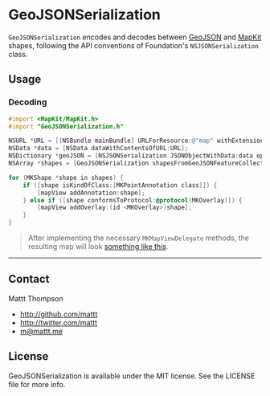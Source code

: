 GeoJSONSerialization
====================

`GeoJSONSerialization` encodes and decodes between [GeoJSON](http://geojson.org) and [MapKit](https://developer.apple.com/library/ios/documentation/MapKit/Reference/MapKit_Framework_Reference/_index.html) shapes, following the API conventions of Foundation's `NSJSONSerialization` class.

## Usage

### Decoding

```objective-c
#import <MapKit/MapKit.h>
#import "GeoJSONSerialization.h"

NSURL *URL = [[NSBundle mainBundle] URLForResource:@"map" withExtension:@"geojson"];
NSData *data = [NSData dataWithContentsOfURL:URL];
NSDictionary *geoJSON = [NSJSONSerialization JSONObjectWithData:data options:0 error:nil];
NSArray *shapes = [GeoJSONSerialization shapesFromGeoJSONFeatureCollection:geoJSON error:nil];

for (MKShape *shape in shapes) {
    if ([shape isKindOfClass:[MKPointAnnotation class]]) {
        [mapView addAnnotation:shape];
    } else if ([shape conformsToProtocol:@protocol(MKOverlay)]) {
        [mapView addOverlay:(id <MKOverlay>)shape];
    }
}
```

> After implementing the necessary `MKMapViewDelegate` methods, the resulting map will look [something like this](https://github.com/mattt/GeoJSONSerialization/blob/master/Example/iOS%20Example/map.geojson).

---

## Contact

Mattt Thompson

- http://github.com/mattt
- http://twitter.com/mattt
- m@mattt.me

## License

GeoJSONSerialization is available under the MIT license. See the LICENSE file for more info.

